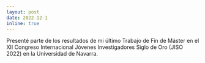 ```yaml
---
layout: post
date: 2022-12-1
inline: true
---
```


Presenté parte de los resultados de mi último Trabajo de Fin de Máster en el XII Congreso Internacional Jóvenes Investigadores Siglo de Oro (JISO 2022) en la Universidad de Navarra.